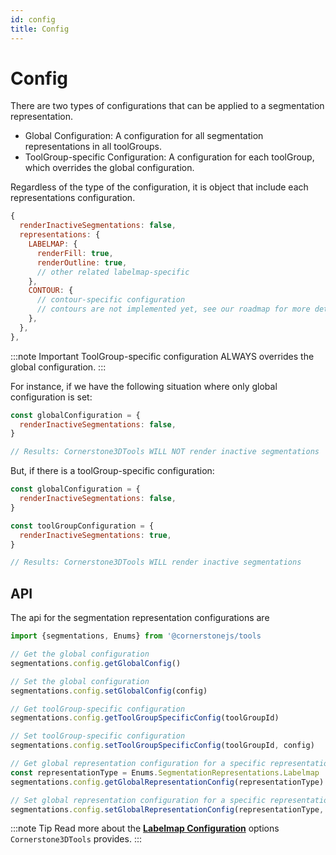 ```yaml
---
id: config
title: Config
---
```


# Config

There are two types of configurations that can be applied to a segmentation representation.

- Global Configuration: A configuration for all segmentation representations in all toolGroups.
- ToolGroup-specific Configuration: A configuration for each toolGroup, which overrides the global configuration.


Regardless of the type of the configuration, it is object that include each representations configuration.

```js
{
  renderInactiveSegmentations: false,
  representations: {
    LABELMAP: {
      renderFill: true,
      renderOutline: true,
      // other related labelmap-specific
    },
    CONTOUR: {
      // contour-specific configuration
      // contours are not implemented yet, see our roadmap for more details
    },
  },
},

```

:::note Important
ToolGroup-specific configuration ALWAYS overrides the global configuration.
:::

For instance, if we have the following situation where only global configuration is set:


```js
const globalConfiguration = {
  renderInactiveSegmentations: false,
}

// Results: Cornerstone3DTools WILL NOT render inactive segmentations
```

But, if there is a toolGroup-specific configuration:

```js
const globalConfiguration = {
  renderInactiveSegmentations: false,
}

const toolGroupConfiguration = {
  renderInactiveSegmentations: true,
}

// Results: Cornerstone3DTools WILL render inactive segmentations
```




## API

The api for the segmentation representation configurations are

```js
import {segmentations, Enums} from '@cornerstonejs/tools

// Get the global configuration
segmentations.config.getGlobalConfig()

// Set the global configuration
segmentations.config.setGlobalConfig(config)

// Get toolGroup-specific configuration
segmentations.config.getToolGroupSpecificConfig(toolGroupId)

// Set toolGroup-specific configuration
segmentations.config.setToolGroupSpecificConfig(toolGroupId, config)

// Get global representation configuration for a specific representation (e.g., labelmap)
const representationType = Enums.SegmentationRepresentations.Labelmap
segmentations.config.getGlobalRepresentationConfig(representationType)

// Set global representation configuration for a specific representation (e.g., labelmap)
segmentations.config.setGlobalRepresentationConfig(representationType, config)
```

:::note Tip
Read more about the [**Labelmap Configuration**](/api/tools/namespace/Types#LabelmapConfig) options `Cornerstone3DTools` provides.
:::

